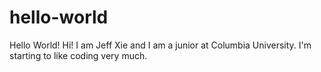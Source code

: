 # hello-world
Hello World!
Hi! I am Jeff Xie and I am a junior at Columbia University. I'm starting to like coding very much.

